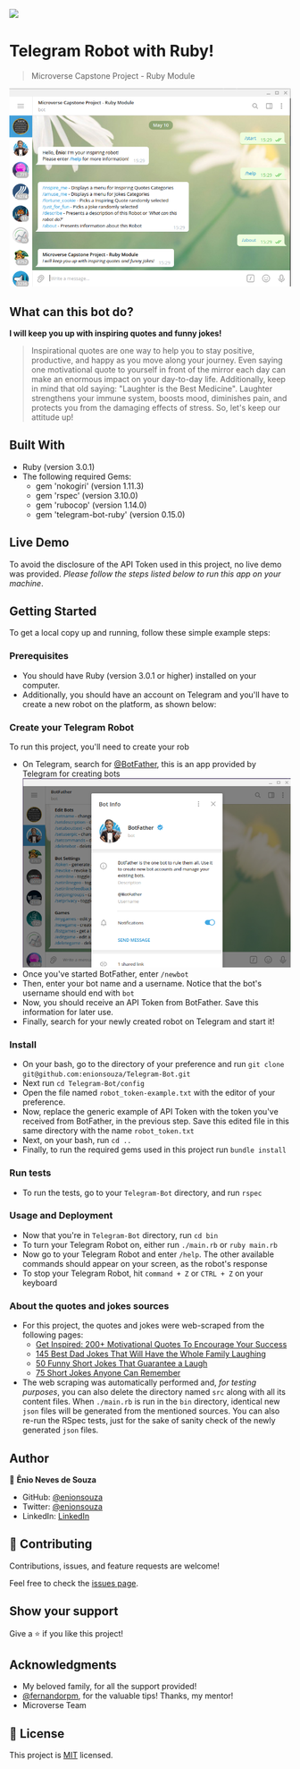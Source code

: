 ![](https://img.shields.io/badge/Microverse-blueviolet)

# Telegram Robot with Ruby!

> Microverse Capstone Project - Ruby Module

![screenshot](./img/Screenshot.png)

## What can this bot do?

**I will keep you up with inspiring quotes and funny jokes!**

> Inspirational quotes are one way to help you to stay positive, productive, and happy as you move along your journey. Even saying one motivational quote to yourself in front of the mirror each day can make an enormous impact on your day-to-day life.
> Additionally, keep in mind that old saying: "Laughter is the Best Medicine". Laughter strengthens your immune system, boosts mood, diminishes pain, and protects you from the damaging effects of stress. So, let's keep our attitude up!

## Built With

- Ruby (version 3.0.1)
- The following required Gems:
  - gem 'nokogiri' (version 1.11.3)
  - gem 'rspec' (version 3.10.0)
  - gem 'rubocop' (version 1.14.0)
  - gem 'telegram-bot-ruby' (version 0.15.0)

## Live Demo

To avoid the disclosure of the API Token used in this project, no live demo was provided. _Please follow the steps listed below to run this app on your machine_.

## Getting Started

To get a local copy up and running, follow these simple example steps:

### Prerequisites

- You should have Ruby (version 3.0.1 or higher) installed on your computer.
- Additionally, you should have an account on Telegram and you'll have to create a new robot on the platform, as shown below:

### Create your Telegram Robot

To run this project, you'll need to create your rob

- On Telegram, search for [@BotFather](https://t.me/BotFather), this is an app provided by Telegram for creating bots
  ![screenshot](./img/Screenshot-BotFather.png)
- Once you've started BotFather, enter `/newbot`
- Then, enter your bot name and a username. Notice that the bot's username should end with `bot`
- Now, you should receive an API Token from BotFather. Save this information for later use.
- Finally, search for your newly created robot on Telegram and start it!

### Install

- On your bash, go to the directory of your preference and run `git clone git@github.com:enionsouza/Telegram-Bot.git`
- Next run `cd Telegram-Bot/config`
- Open the file named `robot_token-example.txt` with the editor of your preference.
- Now, replace the generic example of API Token with the token you've received from BotFather, in the previous step. Save this edited file in this same directory with the name `robot_token.txt`
- Next, on your bash, run `cd ..`
- Finally, to run the required gems used in this project run `bundle install`

### Run tests

- To run the tests, go to your `Telegram-Bot` directory, and run `rspec`

### Usage and Deployment

- Now that you're in `Telegram-Bot` directory, run `cd bin`
- To turn your Telegram Robot on, either run `./main.rb` or `ruby main.rb`
- Now go to your Telegram Robot and enter `/help`. The other available commands should appear on your screen, as the robot's response
- To stop your Telegram Robot, hit `command + Z` or `CTRL + Z` on your keyboard

### About the quotes and jokes sources

- For this project, the quotes and jokes were web-scraped from the following pages:
  - [Get Inspired: 200+ Motivational Quotes To Encourage Your Success](https://www.shopify.com/blog/motivational-quotes)
  - [145 Best Dad Jokes That Will Have the Whole Family Laughing](https://www.countryliving.com/life/a27452412/best-dad-jokes/)
  - [50 Funny Short Jokes That Guarantee a Laugh](https://bestlifeonline.com/funny-short-jokes/)
  - [75 Short Jokes Anyone Can Remember](https://www.readersdigest.ca/culture/10-short-jokes-anyone-can-remember/)
- The web scraping was automatically performed and, _for testing purposes_, you can also delete the directory named `src` along with all its content files. When `./main.rb` is run in the `bin` directory, identical new `json` files will be generated from the mentioned sources. You can also re-run the RSpec tests, just for the sake of sanity check of the newly generated `json` files.

## Author

👤 **Ênio Neves de Souza**

- GitHub: [@enionsouza](https://github.com/enionsouza)
- Twitter: [@enionsouza](https://twitter.com/enionsouza)
- LinkedIn: [LinkedIn](https://www.linkedin.com/in/enio-neves-de-souza/)

## 🤝 Contributing

Contributions, issues, and feature requests are welcome!

Feel free to check the [issues page](https://github.com/enionsouza/Telegram-Bot/issues).

## Show your support

Give a ⭐️ if you like this project!

## Acknowledgments

- My beloved family, for all the support provided!
- [@fernandorpm](https://github.com/fernandorpm), for the valuable tips! Thanks, my mentor!
- Microverse Team

## 📝 License

This project is [MIT](./LICENSE) licensed.
